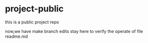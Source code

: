 # project-public
this is a public project repo

now,we have make branch edits stay here to verify the operate of file readme.md
